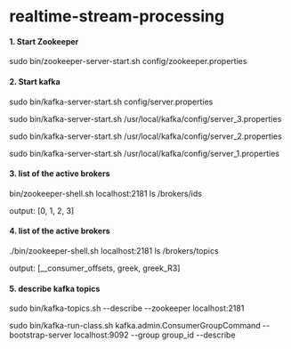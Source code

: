 # realtime-stream-processing

#### 1. Start Zookeeper
sudo bin/zookeeper-server-start.sh config/zookeeper.properties 

#### 2. Start kafka
sudo bin/kafka-server-start.sh config/server.properties 

sudo bin/kafka-server-start.sh /usr/local/kafka/config/server_3.properties 

sudo bin/kafka-server-start.sh /usr/local/kafka/config/server_2.properties 

sudo bin/kafka-server-start.sh /usr/local/kafka/config/server_1.properties  

#### 3. list of the active brokers 
bin/zookeeper-shell.sh localhost:2181 ls /brokers/ids

output:   [0, 1, 2, 3]

#### 4. list of the active brokers 
./bin/zookeeper-shell.sh localhost:2181 ls /brokers/topics

output: [__consumer_offsets, greek, greek_R3]

#### 5. describe kafka topics
sudo bin/kafka-topics.sh --describe --zookeeper localhost:2181 

sudo bin/kafka-run-class.sh kafka.admin.ConsumerGroupCommand --bootstrap-server localhost:9092 --group group_id --describe

